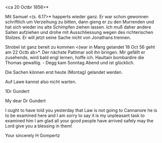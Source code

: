  <ca 20 Octbr 1856>*

Mit Samuel <(s. 6.17>* happerts wieder ganz. Er war schon gewonnen schriftlich um Verzeihung zu bitten, dann gieng er zu den Murrenden und hat sich wieder ins alte Schimpfen ziehen lassen. Ich muß daher andere Saiten aufziehen und drohe mit Ausschliessung wegen des richterischen Stolzes. Er will jetzt seine Sache nicht von Jonathans trennen.

Strobel ist ganz bereit zu kommen <(war in Mang gelandet 18 Oct 56 geht am 22 Octb ab>*. Der nächste Pattimar soll ihn bringen. Mir gefällt er zusehends, wird bald engl lernen, hoffe ich. Haultain bombardire die Thomas gewaltig. - Degg kam Sonntag Abend und ist glücklich.

Die Sachen können erst heute (Montag) gelandet werden.

Auf Lawe kannst also nicht warten.



1Dr Gundert

My dear Dr Gundert

I ought to have told you yesterday that Law is not going to Cannanore he is to be examined here and I am sorry to say it is my unpleasant task to examined him I am glad all your good people have arrived safely may the Lord give you a blessing in them!

 Your sincerely H Gompertz

